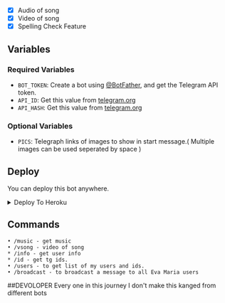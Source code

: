 

- [x] Audio of song 
- [x] Video of song
- [x] Spelling Check Feature

## Variables

### Required Variables
* `BOT_TOKEN`: Create a bot using [@BotFather](https://telegram.dog/BotFather), and get the Telegram API token.
* `API_ID`: Get this value from [telegram.org](https://my.telegram.org/apps)
* `API_HASH`: Get this value from [telegram.org](https://my.telegram.org/apps)

### Optional Variables
* `PICS`: Telegraph links of images to show in start message.( Multiple images can be used seperated by space )



## Deploy
You can deploy this bot anywhere.


<details><summary>Deploy To Heroku</summary>
<p>
<br>
<a href="https://heroku.com/deploy?template=https://github.com/NAVIPAVI6818/SONG_BOT/tree/master">
  <img src="https://www.herokucdn.com/deploy/button.svg" alt="Deploy">
</a>
</p>
</details>



## Commands
```
• /music - get music 
• /vsong - video of song 
* /info - get user info
* /id - get tg ids.
• /users - to get list of my users and ids.
• /broadcast - to broadcast a message to all Eva Maria users
```

##DEVOLOPER
 Every one in this journey I don't make this kanged from different bots 


